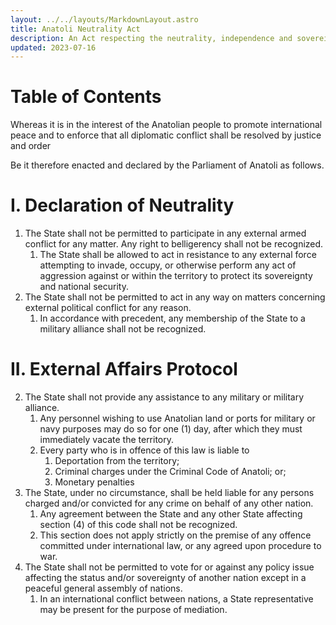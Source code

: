 ```yaml
---
layout: ../../layouts/MarkdownLayout.astro
title: Anatoli Neutrality Act
description: An Act respecting the neutrality, independence and sovereignty of Anatoli.
updated: 2023-07-16
---
```

# Table of Contents
Whereas it is in the interest of the Anatolian people to promote international peace and to enforce that all diplomatic conflict shall be resolved by justice and order

Be it therefore enacted and declared by the Parliament of Anatoli as follows.
# I. Declaration of Neutrality
1. The State shall not be permitted to participate in any external armed conflict for any matter. Any right to belligerency shall not be recognized.
    1. The State shall be allowed to act in resistance to any external force attempting to invade, occupy, or otherwise perform any act of aggression against or within the territory to protect its sovereignty and national security.
2. The State shall not be permitted to act in any way on matters concerning external political conflict for any reason.
    1. In accordance with precedent, any membership of the State to a military alliance shall not be recognized.
# II. External Affairs Protocol
2. The State shall not provide any assistance to any military or military alliance.
    1. Any personnel wishing to use Anatolian land or ports for military or navy purposes may do so for one (1) day, after which they must immediately vacate the territory.
    2. Every party who is in offence of this law is liable to
        1. Deportation from the territory;
        2. Criminal charges under the Criminal Code of Anatoli; or;
        3. Monetary penalties
3. The State, under no circumstance, shall be held liable for any persons charged and/or convicted for any crime on behalf of any other nation.
    1. Any agreement between the State and any other State affecting section (4) of this code shall not be recognized.
    2. This section does not apply strictly on the premise of any offence committed under international law, or any agreed upon procedure to war.
4. The State shall not be permitted to vote for or against any policy issue affecting the status and/or sovereignty of another nation except in a peaceful general assembly of nations.
    1. In an international conflict between nations, a State representative may be present for the purpose of mediation.
